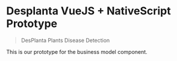 # Desplanta VueJS + NativeScript Prototype

> DesPlanta Plants Disease Detection

This is our prototype for the business model component.
